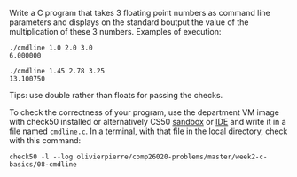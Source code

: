 Write a C program that takes 3 floating point numbers as command line
parameters and displays on the standard boutput the value of the multiplication
of these 3 numbers. Examples of execution:

```shell
./cmdline 1.0 2.0 3.0
6.000000

./cmdline 1.45 2.78 3.25
13.100750
```

Tips: use double rather than floats for passing the checks.

To check the correctness of your program, use the department VM image with check50 installed or alternatively CS50 [sandbox](sandbox.cs50.io)
or [IDE](ide.cs50.io) and write it in a file named `cmdline.c`. In a terminal,
with that file in the local directory, check with this command:

```shell
check50 -l --log olivierpierre/comp26020-problems/master/week2-c-basics/08-cmdline
```
